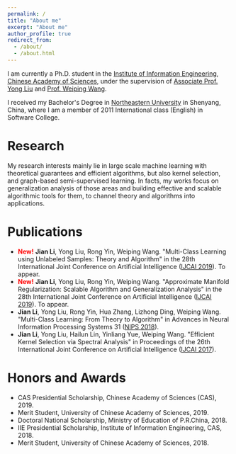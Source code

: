 ```yaml
---
permalink: /
title: "About me"
excerpt: "About me"
author_profile: true
redirect_from: 
  - /about/
  - /about.html
---
```


I am currently a Ph.D. student in the [Institute of Information Engineering](https://iie.ac.cn/), [Chinese Academy of Sciences](https://ucas.ac.cn/), under the supervision of [Associate Prof. Yong Liu](https://iie-liuyong.github.io) and [Prof. Weiping Wang](https://scholar.google.com/citations?user=dAJ23QEAAAAJ&hl=zh-CN).

I received my Bachelor's Degree in [Northeastern University](http://english.neu.edu.cn/) in Shenyang, China, where I am a member of 2011 International class (English) in Software College.

# Research
My research interests mainly lie in large scale machine learning with theoretical guarantees and efficient algorithms, but also kernel selection, and graph-based semi-supervised learning. 
In facts, my works focus on generalization analysis of those areas and building effective and scalable algorithmic tools for them, to channel theory and algorithms into applications.

# Publications
* <font color=red><b>New!</b></font> **Jian Li**, Yong Liu, Rong Yin, Weiping Wang. "Multi-Class Learning using Unlabeled Samples: Theory and Algorithm" in the 28th International Joint Conference on Artificial Intelligence ([IJCAI 2019](https://ijcai19.org/)). To appear.
* <font color=red><b>New!</b></font> **Jian Li**, Yong Liu, Rong Yin, Weiping Wang. "Approximate Manifold Regularization: Scalable Algorithm and Generalization Analysis" in the 28th International Joint Conference on Artificial Intelligence ([IJCAI 2019](https://ijcai19.org/)). To appear.
* **Jian Li**, Yong Liu, Rong Yin, Hua Zhang, Lizhong Ding, Weiping Wang. "Multi-Class Learning: From Theory to Algorithm" in Advances in Neural Information Processing Systems 31 ([NIPS 2018](https://nips.cc/Conferences/2018)).
* **Jian Li**, Yong Liu, Hailun Lin, Yinliang Yue, Weiping Wang. "Efficient Kernel Selection via Spectral Analysis" in Proceedings of the 26th International Joint Conference on Artificial Intelligence ([IJCAI 2017](https://www.ijcai-17.org/)).

# Honors and Awards
* CAS Presidential Scholarship, Chinese Academy of Sciences (CAS), 2019.
* Merit Student, University of Chinese Academy of Sciences, 2019.
* Doctoral National Scholarship, Ministry of Education of P.R.China, 2018.
* IIE Presidential Scholarship, Institute of Information Engineering, CAS, 2018.
* Merit Student, University of Chinese Academy of Sciences, 2018.

<!---Activity and Service--->
<!---Experience--->